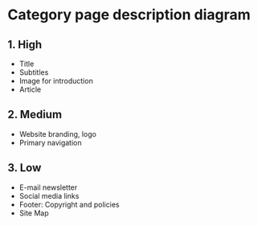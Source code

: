 # Category page description diagram

## 1. High

- Title
- Subtitles
- Image for introduction
- Article  

## 2. Medium

- Website branding, logo
- Primary navigation

## 3. Low

- E-mail newsletter
- Social media links
- Footer: Copyright and policies
- Site Map